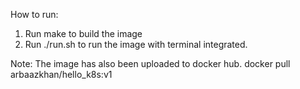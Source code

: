 How to run:
1) Run make to build the image
2) Run ./run.sh to run the image with terminal integrated.

Note:
The image has also been uploaded to docker hub.
docker pull arbaazkhan/hello_k8s:v1
